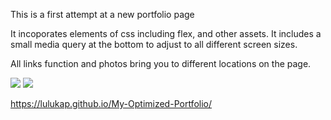 This is a first attempt at a new portfolio page

It incoporates elements of css including flex, and other assets. It includes a small media query at the bottom to adjust to all different screen sizes.

All links function and photos bring you to different locations on the page.

<img src="assets\Screenshot (16).png">

<img src="assets\Screenshot (17).png">

https://lulukap.github.io/My-Optimized-Portfolio/